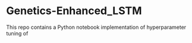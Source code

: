 # Genetics-Enhanced_LSTM
This repo contains a Python notebook implementation of hyperparameter tuning of